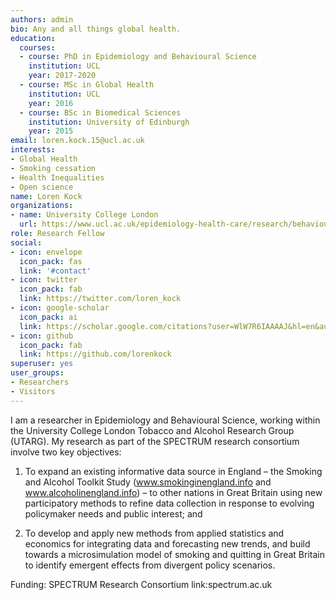 ```yaml
---
authors: admin
bio: Any and all things global health.
education:
  courses: 
  - course: PhD in Epidemiology and Behavioural Science
    institution: UCL  
    year: 2017-2020
  - course: MSc in Global Health
    institution: UCL
    year: 2016
  - course: BSc in Biomedical Sciences
    institution: University of Edinburgh
    year: 2015
email: loren.kock.15@ucl.ac.uk
interests:
- Global Health
- Smoking cessation
- Health Inequalities
- Open science
name: Loren Kock
organizations: 
- name: University College London
  url: https://www.ucl.ac.uk/epidemiology-health-care/research/behavioural-science-and-health/research/ucl-tobacco-alcohol-research-group-utarg
role: Research Fellow
social:
- icon: envelope
  icon_pack: fas
  link: '#contact'
- icon: twitter
  icon_pack: fab
  link: https://twitter.com/loren_kock
- icon: google-scholar
  icon_pack: ai
  link: https://scholar.google.com/citations?user=WlW7R6IAAAAJ&hl=en&authuser=1
- icon: github
  icon_pack: fab
  link: https://github.com/lorenkock
superuser: yes
user_groups:
- Researchers
- Visitors
---
```


I am a researcher in Epidemiology and Behavioural Science, working within the University College London Tobacco and Alcohol Research Group (UTARG). My research as part of the SPECTRUM research consortium involve two key objectives:

1) To expand an existing informative data source in England – the Smoking and Alcohol Toolkit Study (www.smokinginengland.info and www.alcoholinengland.info) – to other nations in Great Britain using new participatory methods to refine data collection in response to evolving policymaker needs and public interest; and 

2) To develop and apply new methods from applied statistics and economics for integrating data and forecasting new trends, and build towards a microsimulation model of smoking and quitting in Great Britain to identify emergent effects from divergent policy scenarios.

Funding: SPECTRUM Research Consortium
link:spectrum.ac.uk

